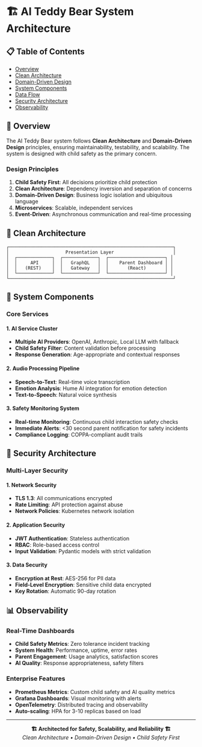 # 🏗️ AI Teddy Bear System Architecture

## 📋 Table of Contents

- [Overview](#overview)
- [Clean Architecture](#clean-architecture)
- [Domain-Driven Design](#domain-driven-design)
- [System Components](#system-components)
- [Data Flow](#data-flow)
- [Security Architecture](#security-architecture)
- [Observability](#observability)

## 🌟 Overview

The AI Teddy Bear system follows **Clean Architecture** and **Domain-Driven Design** principles, ensuring maintainability, testability, and scalability. The system is designed with child safety as the primary concern.

### Design Principles

1. **Child Safety First**: All decisions prioritize child protection
2. **Clean Architecture**: Dependency inversion and separation of concerns
3. **Domain-Driven Design**: Business logic isolation and ubiquitous language
4. **Microservices**: Scalable, independent services
5. **Event-Driven**: Asynchronous communication and real-time processing

## 🎯 Clean Architecture

```
┌─────────────────────────────────────────────────────────────┐
│                     Presentation Layer                      │
│  ┌─────────────┐  ┌─────────────┐  ┌─────────────────────┐ │
│  │     API     │  │   GraphQL   │  │    Parent Dashboard │ │
│  │   (REST)    │  │   Gateway   │  │       (React)       │ │
│  └─────────────┘  └─────────────┘  └─────────────────────┘ │
└─────────────────────────────────────────────────────────────┘
```

## 🔧 System Components

### Core Services

#### 1. AI Service Cluster
- **Multiple AI Providers**: OpenAI, Anthropic, Local LLM with fallback
- **Child Safety Filter**: Content validation before processing
- **Response Generation**: Age-appropriate and contextual responses

#### 2. Audio Processing Pipeline
- **Speech-to-Text**: Real-time voice transcription
- **Emotion Analysis**: Hume AI integration for emotion detection
- **Text-to-Speech**: Natural voice synthesis

#### 3. Safety Monitoring System
- **Real-time Monitoring**: Continuous child interaction safety checks
- **Immediate Alerts**: <30 second parent notification for safety incidents
- **Compliance Logging**: COPPA-compliant audit trails

## 🔐 Security Architecture

### Multi-Layer Security

#### 1. Network Security
- **TLS 1.3**: All communications encrypted
- **Rate Limiting**: API protection against abuse
- **Network Policies**: Kubernetes network isolation

#### 2. Application Security
- **JWT Authentication**: Stateless authentication
- **RBAC**: Role-based access control
- **Input Validation**: Pydantic models with strict validation

#### 3. Data Security
- **Encryption at Rest**: AES-256 for PII data
- **Field-Level Encryption**: Sensitive child data encrypted
- **Key Rotation**: Automatic 90-day rotation

## 📊 Observability

### Real-Time Dashboards
- **Child Safety Metrics**: Zero tolerance incident tracking
- **System Health**: Performance, uptime, error rates
- **Parent Engagement**: Usage analytics, satisfaction scores
- **AI Quality**: Response appropriateness, safety filters

### Enterprise Features
- **Prometheus Metrics**: Custom child safety and AI quality metrics
- **Grafana Dashboards**: Visual monitoring with alerts
- **OpenTelemetry**: Distributed tracing and observability
- **Auto-scaling**: HPA for 3-10 replicas based on load

---

<div align="center">
<b>🏗️ Architected for Safety, Scalability, and Reliability 🏗️</b>
<br>
<i>Clean Architecture • Domain-Driven Design • Child Safety First</i>
</div>
